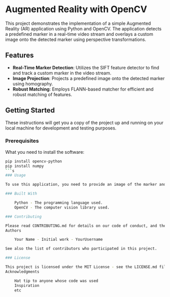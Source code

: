 # Augmented Reality with OpenCV

This project demonstrates the implementation of a simple Augmented Reality (AR) application using Python and OpenCV. The application detects a predefined marker in a real-time video stream and overlays a custom image onto the detected marker using perspective transformations.

## Features

- **Real-Time Marker Detection**: Utilizes the SIFT feature detector to find and track a custom marker in the video stream.
- **Image Projection**: Projects a predefined image onto the detected marker using homography.
- **Robust Matching**: Employs FLANN-based matcher for efficient and robust matching of features.

## Getting Started

These instructions will get you a copy of the project up and running on your local machine for development and testing purposes.

### Prerequisites

What you need to install the software:

```bash
pip install opencv-python
pip install numpy
```s
### Usage

To use this application, you need to provide an image of the marker and the image you want to overlay. Place these images in the project directory and specify their paths in the script. When you run the script, point your webcam at the marker to see the AR effect.

### Built With

    Python - The programming language used.
    OpenCV - The computer vision library used.

### Contributing

Please read CONTRIBUTING.md for details on our code of conduct, and the process for submitting pull requests to us.
Authors

    Your Name - Initial work - YourUsername

See also the list of contributors who participated in this project.

### License

This project is licensed under the MIT License - see the LICENSE.md file for details.
Acknowledgments

    Hat tip to anyone whose code was used
    Inspiration
    etc
